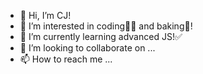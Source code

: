 - 👋 Hi, I’m CJ!
- 👀 I’m interested in coding👩‍💻 and baking🧁!
- 🌱 I’m currently learning advanced JS!✅
- 💞️ I’m looking to collaborate on ...
- 📫 How to reach me ...

<!---
dreamer757/dreamer757 is a ✨ special ✨ repository because its `README.md` (this file) appears on your GitHub profile.
You can click the Preview link to take a look at your changes.
--->
